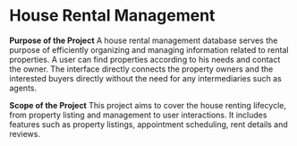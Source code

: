 # House Rental Management
**Purpose of the Project**
A house rental management database serves the purpose of efficiently organizing and
managing information related to rental properties. A user can find properties according
to his needs and contact the owner. The interface directly connects the property owners
and the interested buyers directly without the need for any intermediaries such as agents.

**Scope of the Project**
This project aims to cover the house renting lifecycle, from property listing and
management to user interactions. It includes features such as property listings,
appointment scheduling, rent details and reviews.
